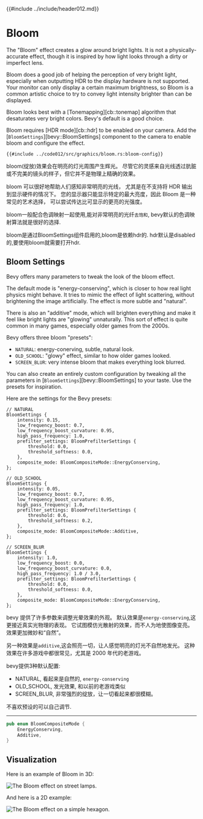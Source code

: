 {{#include ../include/header012.md}}

# Bloom

The "Bloom" effect creates a glow around bright lights. It is not a
physically-accurate effect, though it is inspired by how light looks through
a dirty or imperfect lens.

Bloom does a good job of helping the perception of very bright light,
especially when outputting HDR to the display hardware is not supported.
Your monitor can only display a certain maximum brightness, so Bloom is a
common artistic choice to try to convey light intensity brighter than can
be displayed.

Bloom looks best with a [Tonemapping][cb::tonemap] algorithm that desaturates
very bright colors. Bevy's default is a good choice.

Bloom requires [HDR mode][cb::hdr] to be enabled on your camera. Add the
[`BloomSettings`][bevy::BloomSettings] component to the camera to enable
bloom and configure the effect.

```rust,no_run,noplayground
{{#include ../code012/src/graphics/bloom.rs:bloom-config}}
```

bloom(绽放)效果会在明亮的灯光周围产生辉光。
尽管它的灵感来自光线透过肮脏或不完美的镜头的样子，但它并不是物理上精确的效果。

bloom 可以很好地帮助人们感知非常明亮的光线，
尤其是在不支持将 HDR 输出到显示硬件的情况下。
您的显示器只能显示特定的最大亮度，因此 Bloom 是一种常见的艺术选择，
可以尝试传达比可显示的更亮的光强度。

bloom一般配合色调映射一起使用,能对非常明亮的光纤`去饱和`,
bevy默认的色调映射算法就是很好的选择.

bloom是通过BloomSettings组件启用的,bloom是依赖hdr的.
hdr默认是disabled的,要使用bloom就需要打开hdr.

## Bloom Settings

Bevy offers many parameters to tweak the look of the bloom effect.

The default mode is "energy-conserving", which is closer to how real light
physics might behave. It tries to mimic the effect of light scattering,
without brightening the image artificially. The effect is more subtle and "natural".

There is also an "additive" mode, which will brighten everything and make it feel
like bright lights are "glowing" unnaturally. This sort of effect is quite common
in many games, especially older games from the 2000s.

Bevy offers three bloom "presets":
 - `NATURAL`: energy-conerving, subtle, natural look.
 - `OLD_SCHOOL`: "glowy" effect, similar to how older games looked.
 - `SCREEN_BLUR`: very intense bloom that makes everything look blurred.

You can also create an entirely custom configuration by tweaking all the
parameters in [`BloomSettings`][bevy::BloomSettings] to your taste. Use the
presets for inspiration.

Here are the settings for the Bevy presets:

```rust,no_run,noplayground
// NATURAL
BloomSettings {
    intensity: 0.15,
    low_frequency_boost: 0.7,
    low_frequency_boost_curvature: 0.95,
    high_pass_frequency: 1.0,
    prefilter_settings: BloomPrefilterSettings {
        threshold: 0.0,
        threshold_softness: 0.0,
    },
    composite_mode: BloomCompositeMode::EnergyConserving,
};

// OLD_SCHOOL
BloomSettings {
    intensity: 0.05,
    low_frequency_boost: 0.7,
    low_frequency_boost_curvature: 0.95,
    high_pass_frequency: 1.0,
    prefilter_settings: BloomPrefilterSettings {
        threshold: 0.6,
        threshold_softness: 0.2,
    },
    composite_mode: BloomCompositeMode::Additive,
};

// SCREEN_BLUR
BloomSettings {
    intensity: 1.0,
    low_frequency_boost: 0.0,
    low_frequency_boost_curvature: 0.0,
    high_pass_frequency: 1.0 / 3.0,
    prefilter_settings: BloomPrefilterSettings {
        threshold: 0.0,
        threshold_softness: 0.0,
    },
    composite_mode: BloomCompositeMode::EnergyConserving,
};
```

bevy 提供了许多参数来调整光晕效果的外观。
默认效果是`energy-conserving`,这更接近真实光物理的表现。
它试图模仿光散射的效果，而不人为地使图像变亮。效果更加微妙和“自然”。

另一种效果是`additive`,这会照亮一切，让人感觉明亮的灯光不自然地发光。
这种效果在许多游戏中都很常见，尤其是 2000 年代的老游戏。

bevy提供3种默认配置:
 - NATURAL, 看起来是自然的, `energy-conserving`
 - OLD_SCHOOL, 发光效果, 和以前的老游戏类似
 - SCREEN_BLUR, 非常强烈的绽放，让一切看起来都很模糊。

不喜欢预设的可以自己调节.

---

```rust
pub enum BloomCompositeMode {
    EnergyConserving,
    Additive,
}
```

## Visualization

Here is an example of Bloom in 3D:

![The Bloom effect on street lamps.](../img/bloom_3d.png)

And here is a 2D example:

![The Bloom effect on a simple hexagon.](../img/bloom_2d.png)
